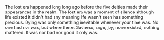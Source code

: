 The lost era happened long long ago before the five deities made their appearances in the realm. The lost era was a moment of silence although life existed it didn't had any meaning life wasn't seen has something precious. Dying was only something inevitable whenever your time was. No one had nor was, but where there. Sadness, rage, joy, none existed, nothing mattered. It was nor bad nor good it only was. 